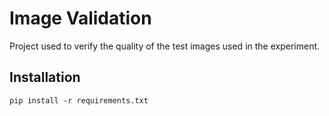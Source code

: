 # Image Validation

Project used to verify the quality of the test images used in the experiment.

## Installation

`pip install -r requirements.txt`